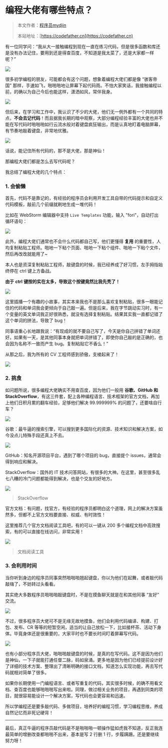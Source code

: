 # 编程大佬有哪些特点？

> 本文作者：[程序员mydjin](https://yuyuanweb.feishu.cn/wiki/Abldw5WkjidySxkKxU2cQdAtnah)
>
> 本站地址：[https://codefather.cn](https://codefather.cn)

有一位同学问：“我从大一接触编程到现在一直在练习代码，但是很多函数和库还是没有办法记住，要用到还是得查百度，不知道是我太菜了，还是大家都一样呢？”

![](https://pic.yupi.icu/5563/202311060955252.jpeg)

很多初学编程的朋友，可能都会有这个问题，想象着编程大佬们都是像 “骇客帝国” 那样，手速如飞，啪啪啪地让屏幕下起代码雨。不怕大家笑话，我接触编程以前，的确以为自己今后也能这样，潇洒如风，常伴我身。

![](https://pic.yupi.icu/5563/202311060955343.png)

但后来，在学习和工作中，我认识了不少的大佬，他们无一例外都有一个共同的特点，**不会去记代码**！而且据我长期的暗中观察，大部分编程经验丰富的大佬也并不能在写代码时啪啪啪如行云流水般对着键盘疯狂输出，而是认真地盯着电脑屏幕，有节奏地敲着键盘，非常地优雅。

![](https://pic.yupi.icu/5563/202311060955219.jpeg)

话说，能记住所有代码的，那不是大佬，那是神仙！

那编程大佬们都是怎么去写代码呢？

我总结了编程大佬的几个特点：

### 1. 会偷懒

首先，代码不是靠记的，有经验的程序员会利用开发工具自带的代码提示和自定义代码模板，敲前几个前缀就刷地生成一堆代码！

比如在 WebStorm 编辑器中支持 `Live Templates` 功能，输入 "fori"，自动打出循环语句：

![](https://pic.yupi.icu/5563/202311060955638.png)

此外，编程大佬们通常也不会什么代码都自己写，他们更懂得 **复用** 的重要性，人均复制粘贴工程师。啪地一下粘个页面、啪地一下粘个组件、啪地一下粘个文件，然后再改改就能用了~

本人也是资深复制粘贴工程师，敲键盘的时候，我已经养成了好习惯，左手拇指始终停在 ctrl 键上方备战。

**由于** **ctrl** **键按的实在太多，导致这个按键竟然比我先秃了！**

![](https://pic.yupi.icu/5563/202311060955250.jpeg)

这里插播一个有趣的小故事，其实本来我也不是那么喜欢复制粘贴，很多一眼能记住的代码和单词我会更倾向于自己敲一遍。但是后来，我在字节跳动实习时，有一个变量的英文单词我正好很熟悉，就没有选择复制粘贴。结果其实我一直都记错了这个单词的拼法，导致了 bug！

同事语重心长地跟我说：“有现成的就不要自己写了，今天是你自己拼错了单词还好。如果有一天，是其他同事本身就把单词拼错了，即使你自己敲的是正确的，也会因为名称不一致而产生 bug。复制粘贴它不香么！”

从那之后，我为所有的 CV 工程师感到骄傲，支棱起来了！

![](https://pic.yupi.icu/5563/202311060955215.jpeg)

### 2. 挑食

如问题所说，很多编程大佬确实不用查百度，因为他们一般用 **谷歌、GitHub 和 StackOverflow**，有这三件套，配上各种编程语言、技术框架的官方文档，再加上他们日积月累的翻车经验，足够他们解决 99.999999% 的问题了，还要啥自行车？

![](https://pic.yupi.icu/5563/202311060955282.jpeg)

谷歌：最牛逼的搜索引擎，可以搜到更多国际化的资源、技术知识和解决方案，如今没点儿特殊手段还真上不去。

![](https://pic.yupi.icu/5563/202311060955806.png)

GitHub：知名开源项目平台，遇到了哪个项目的 bug，直接提个 issues，通常会得到响应和解决。

StackOverflow：国外的 IT 技术问答网站，有很多的大神。在这里，甚至很多乱七八糟的冷门问题都能得到解决，也是个交友的好地方。

![](https://pic.yupi.icu/5563/202311060955036.jpeg)

> StackOverflow

官方文档：有问题，找官方，有经验的程序员都明白这个道理，网上的解决方案虽然多，但都不上官方文档要直接、权威、有时效性！

这里推荐几个官方文档阅读工具吧，有的可以一键从 200 多个编程文档中高效搜索，有的可以直接在线访问，非常实用！

![](https://pic.yupi.icu/5563/202311060955630.png)

> 文档阅读工具



### 3. 会利用时间

当你听到身边的程序员同事突然啪啪啪翘起键盘，你以为他们在起舞，或者敲代码敲嗨了，不妨转过头看看。

其实绝大多数程序员啪啪啪敲键盘时，不是在摸鱼聊天就是在和其他同事 “友好” 交流。

![](https://pic.yupi.icu/5563/202311060955628.jpeg)

不过，很多程序员大佬可不是无缘无故地摸鱼，他们会利用代码编译、构建、打包、发布、CR 等等的短暂空闲，适当的让自己放松一下，比如接杯茶、活动下身体。毕竟身体还是很重要的，大家平时也不要长时间盯着屏幕写代码。

![](https://pic.yupi.icu/5563/202311060955824.jpeg)

也有小部分程序员大佬，啪啪啪敲键盘的时候，是真的在写代码。这不是因为他们是神仙，一下子就能打通任督二脉，码如泉涌。更多地是因为他们已经提前设计好了详细的技术方案、整理出了清晰明确的接口文档，知道怎么实现功能，再去写代码就相对简单了很多。

如果你长期使用一门编程语言、或者写重复的代码，其实很多时候，的确不用看文档、查百度也能够啪啪啪写出来啦。同理，做过相关业务的项目，再遇到同类的项目，就很容易能设计一个解决方案，写代码也会更容易和迅速。

所以学编程还是要多敲代码、多做项目，培养好的编程习惯，学习编程思维，养成自然记忆而非死记硬背！



------



最后，真正牛逼的程序员敲代码是不是啪啪啪一顿操作猛如虎我不知道，反正我连最简单的增删改查都啪啪不出来，基本是写 2 行删 1 行，步履蹒跚。还是要继续努力呀！